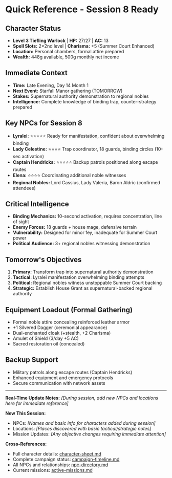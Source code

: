 # Quick Reference - Session 8 Ready

## Character Status
- **Level 3 Tiefling Warlock** | **HP:** 27/27 | **AC:** 13
- **Spell Slots:** 2×2nd level | **Charisma:** +5 (Summer Court Enhanced)
- **Location:** Personal chambers, formal attire prepared
- **Wealth:** 448g available, 500g monthly net income

## Immediate Context
- **Time:** Late Evening, Day 14 Month 1
- **Next Event:** Starfall Manor gathering (TOMORROW)
- **Stakes:** Supernatural authority demonstration to regional nobles
- **Intelligence:** Complete knowledge of binding trap, counter-strategy prepared

## Key NPCs for Session 8
- **Lyralei:** ⭐⭐⭐⭐⭐ Ready for manifestation, confident about overwhelming binding
- **Lady Celestine:** ⭐⭐⭐⭐ Trap coordinator, 18 guards, binding circles (10-sec activation)
- **Captain Hendricks:** ⭐⭐⭐⭐⭐ Backup patrols positioned along escape routes
- **Elena:** ⭐⭐⭐⭐ Coordinating additional noble witnesses
- **Regional Nobles:** Lord Cassius, Lady Valeria, Baron Aldric (confirmed attendees)

## Critical Intelligence
- **Binding Mechanics:** 10-second activation, requires concentration, line of sight
- **Enemy Forces:** 18 guards + house mage, defensive terrain
- **Vulnerability:** Designed for minor fey, inadequate for Summer Court power
- **Political Audience:** 3+ regional nobles witnessing demonstration

## Tomorrow's Objectives
1. **Primary:** Transform trap into supernatural authority demonstration
2. **Tactical:** Lyralei manifestation overwhelming binding attempts
3. **Political:** Regional nobles witness unstoppable Summer Court backing
4. **Strategic:** Establish House Grant as supernatural-backed regional authority

## Equipment Loadout (Formal Gathering)
- Formal noble attire concealing reinforced leather armor
- +1 Silvered Dagger (ceremonial appearance)
- Dual-enchanted cloak (+stealth, +2 Charisma)
- Amulet of Shield (3/day +5 AC)
- Sacred restoration oil (concealed)

## Backup Support
- Military patrols along escape routes (Captain Hendricks)
- Enhanced equipment and emergency protocols
- Secure communication with network assets

---

**Real-Time Update Notes:**
*[During session, add new NPCs and locations here for immediate reference]*

**New This Session:**
- NPCs: *[Names and basic info for characters added during session]*
- Locations: *[Places discovered with basic tactical/strategic notes]*
- Mission Updates: *[Any objective changes requiring immediate attention]*

**Cross-References:**
- Full character details: [character-sheet.md](character-data/character-sheet.md)
- Complete campaign status: [campaign-timeline.md](world-state/campaign-timeline.md)
- All NPCs and relationships: [npc-directory.md](world-state/npc-directory.md)
- Current missions: [active-missions.md](world-state/active-missions.md)